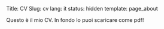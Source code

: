 Title: CV
Slug: cv
lang: it
status: hidden
template: page_about


Questo è il mio CV. In fondo lo puoi scaricare come pdf!
